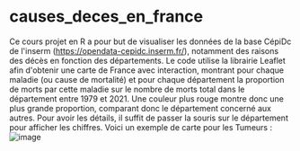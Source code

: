 # causes_deces_en_france
Ce cours projet en R a pour but de visualiser les données de la base CépiDc de l'inserm (https://opendata-cepidc.inserm.fr/), notamment des raisons des décès en fonction des départements. 
Le code utilise la librairie Leaflet afin d'obtenir une carte de France avec interaction, montrant pour chaque maladie (ou cause de mortalité) et pour chaque département la proportion de morts par cette maladie sur le nombre de morts total dans le département entre 1979 et 2021. Une couleur plus rouge montre donc une plus grande proportion, comparant donc le département concerné aux autres. Pour avoir les détails, il suffit de passer la souris sur le département pour afficher les chiffres. 
Voici un exemple de carte pour les Tumeurs : 
![image](https://github.com/TibanDorel/causes_deces_en_france/assets/150367819/dcb950de-a9e7-4179-8515-9a06c5276a3c)

